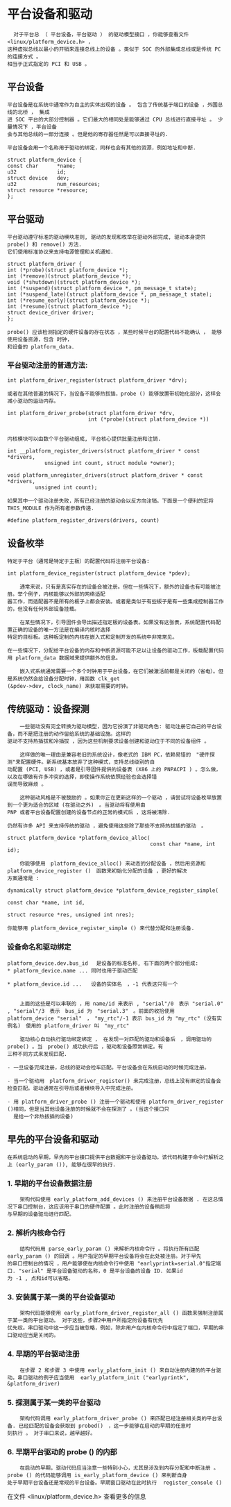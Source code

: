 # 平台设备和驱动

      对于平台总 （ 平台设备，平台驱动 ） 的驱动模型接口 ，你能够查看文件 <linux/platform_device.h> ，
    这种虚拟总线以最小的开销来连接总线上的设备 。类似于 SOC 的外部集成总线或是传统 PC 的连接方式 。
    相当于正式指定的 PCI 和 USB 。

## 平台设备

    平台设备是在系统中通常作为自主的实体出现的设备 。 包含了传统基于端口的设备 ，外围总线的北桥 ， 集成
    进 SOC 平台的大部分控制器 。它们最大的相同处是能够通过 CPU 总线进行直接寻址 。 少量情况下 ，平台设备
    会与其他总线的一部分连接 。但是他的寄存器任然是可以直接寻址的.

    平台设备会用一个名称用于驱动的绑定，同样也会有其他的资源，例如地址和中断. 

    struct platform_device {
    const char      *name;
    u32             id;
    struct device   dev;
    u32             num_resources;
    struct resource *resource;
    };


## 平台驱动

    平台驱动遵守标准的驱动模块准则, 驱动的发现和枚举在驱动外部完成, 驱动本身提供 probe() 和 remove() 方法.
    它们使用标准协议来支持电源管理和关机通知.

    struct platform_driver {
    int (*probe)(struct platform_device *);
    int (*remove)(struct platform_device *);
    void (*shutdown)(struct platform_device *);
    int (*suspend)(struct platform_device *, pm_message_t state);
    int (*suspend_late)(struct platform_device *, pm_message_t state);
    int (*resume_early)(struct platform_device *);
    int (*resume)(struct platform_device *);
    struct device_driver driver;
    };

    probe() 应该检测指定的硬件设备的存在状态 ，某些时候平台的配置代码不能确认 ， 能够使用设备资源，包含 时钟，
    和设备的 platform_data.


### 平台驱动注册的普通方法:

    int platform_driver_register(struct platform_driver *drv);

    或者在其他普遍的情况下，当设备不能够热拔插，probe () 能够放置带初始化部分，这样会减小驱动的运动内存。

    int platform_driver_probe(struct platform_driver *drv,
                              int (*probe)(struct platform_device *))


    内核模块可以由数个平台驱动组成, 平台核心提供批量注册和注销.

    int __platform_register_drivers(struct platform_driver * const *drivers,
                unsigned int count, struct module *owner);

    void platform_unregister_drivers(struct platform_driver * const *drivers,
             unsigned int count);

    如果其中一个驱动注册失败，所有已经注册的驱动会以反方向注销。下面是一个便利的宏将 THIS_MODULE 作为所有者参数传递.

    #define platform_register_drivers(drivers, count)


## 设备枚举

    特定于平台（通常是特定于主板）的配置代码将注册平台设备: 

    int platform_device_register(struct platform_device *pdev);

        通常来说，只有是真实存在的设备会被注册。但在一些情况下，额外的设备也有可能被注册。举个例子，内核能够以外部的网络适配
    器工作，而适配器不是所有的板子上都会安装。或者是类似于有些板子是有一些集成控制器工作的，但没有任何外部设备挂载。

        在某些情况下，引导固件会导出描述指定板的设备表。如果没有这张表，系统配置代码配置正确的设备的唯一方法是在编译内核时选择
    特定的目标板。这种板定制的内核在嵌入式和定制开发的系统中非常常见。

    在一些情况下，分配给平台设备的内存和中断资源可能不足以让设备的驱动工作，板载配置代码用 platform_data 数据域来提供额外的信息。

        嵌入式系统通常需要一个多个时钟用于平台设备，在它们被激活前都是关闭的（省电）。但是系统仍然会给设备分配时钟，用函数 clk_get 
    (&pdev->dev, clock_name) 来获取需要的时钟。


## 传统驱动：设备探测

        一些驱动没有完全转换为驱动模型，因为它扮演了非驱动角色: 驱动注册它自己的平台设备，而不是把注册的动作留给系统的基础设施。这样的
    驱动不支持热插拔和冷插拔 ，因为这些机制要求设备创建和驱动位于不同的设备组件 。

        这样做的唯一理由是兼容老旧的系统设计，像老式的 IBM PC，依赖易错的　"硬件探测"来配置硬件。新系统基本放弃了这种模式，支持总线级别的自
    动配置 (PCI, USB) ，或者是引导固件提供的设备表 (X86 上的 PNPACPI ) 。怎么做，以及在哪做有许多冲突的选择，即使操作系统依照经验也会选择错
    误而导致麻烦 。

        这种驱动风格是不被鼓励的 。如果你正在更新这样的一个驱动 ，请尝试将设备枚举放置到一个更为适合的区域 (在驱动之外)　。当驱动将有使用由 
    PNP 或者平台设备配置创建的设备节点的正常的模式后 ，这将被清除.

    仍然有许多 API 来支持传统的驱动 ，避免使用这些除了那些不支持热拔插的驱动　。

    struct platform_device *platform_device_alloc(
                                                  const char *name, int id);

        你能够使用　platform_device_alloc() 来动态的分配设备 ，然后用资源和 platform_device_register ()　函数来初始化分配的设备 ，更好的解决
    方案通常是 :

    dynamically struct platform_device *platform_device_register_simple(
                                                                        const char *name, int id,
                                                                        struct resource *res, unsigned int nres);

    你能够用 platform_device_register_simple () 来代替分配和注册设备.


### 设备命名和驱动绑定

    platform_device.dev.bus_id 　是设备的标准名称, 右下面的两个部分组成:
    * platform_device.name ... 同时也用于驱动匹配

    * platform_device.id ...   设备的实体名　，-1 代表这只有一个


        上面的这些是可以串联的 ，用 name/id 来表示 , "serial"/0　表示 "serial.0" , "serial"/3　表示　bus_id 为　"serial.3"　。前面的收拾使用 
    platform_device "serial"　，　"my_rtc"/-1 表示 bus_id 为 "my_rtc" (没有实例名)　使用的 platform_driver 叫　"my_rtc"

        驱动核心自动执行驱动绑定绑定 ， 在发现一对匹配的驱动和设备后　，调用驱动的 probe() 。当　probe() 成功执行后 ，驱动和设备照常绑定。有
    三种不同方式来发现匹配.

    - 一旦设备完成注册，总线的驱动会检车匹配。平台设备会在系统启动的时候完成注册。

    - 当一个驱动用　platform_driver_register() 来完成注册，总线上没有绑定的设备会检查匹配。驱动通常在引导后或者模块导入中完成注册。

    - 用 platform_driver_probe () 注册一个驱动和使用 platform_driver_register ()相同，但是当其他设备注册的时候就不会在探测了 。(当这个接口只
      是给一个非热拔插的设备)


## 早先的平台设备和驱动

    在系统启动的早期，早先的平台接口提供平台数据和平台设备驱动。该代码构建于命令行解析之上 (early_param ()), 能够在很早的执行.

### 1. 早期的平台设备数据注册 

        架构代码使用 early_platform_add_devices () 来注册平台设备数据 . 在这总情况下串口控制台，这应该用于串口的硬件配置 。此时注册的设备稍后将
    与早期的设备驱动进行匹配。

### 2. 解析内核命令行

        结构代码用 parse_early_param () 来解析内核命令行 。将执行所有匹配early_param () 的回调 。用户指定的早期平台设备将会在此处被注册。对于早先
    的串口控制台的情况 ，用户能够使在内核命令行中使用 "earlyprintk=serial.0"指定端口. "serial" 是平台设备驱动的名称，0 是平台设备的设备 ID. 如果id
    为 -1 , 点和id可以省略。

### 3. 安装属于某一类的平台设备驱动

        架构代码能够使用 early_platform_driver_register_all () 函数来强制注册属于某一类的平台驱动。 对于这些，步骤2中用户所指定的设备有优先
    优先权。串口驱动中这一步应当被忽略，例如，除非用户在内核命令行中指定了端口，早期的串口驱动应当是关闭的。

### 4. 早期的平台驱动注册

        在步骤 2 和步骤 3 中使用 early_platform_init () 来自动注册内建的的平台驱动。串口驱动的例子应当使用  early_platform_init ("earlyprintk", 
    &platform_driver)


### 5. 探测属于某一类的平台驱动

        架构代码调用 early_platform_driver_probe () 来匹配已经注册相关类的平台设备. 已经匹配的设备会获取到 probed()　，这一步能够在启动的早期的任意时
    刻执行 。　对于串口来说，越早越好。

### 6. 早期平台驱动的 probe () 的内部

        在启动的早期，驱动代码应当注意一些特别小心，尤其是涉及到内存分配和中断注册 。probe () 的代码能够调用 is_early_platform_device () 来判断自身
    处于早期平台设备还是常规的平台设备。早期窗口驱动在此时执行  register_console () 

在文件 <linux/platform_device.h> 查看更多的信息

